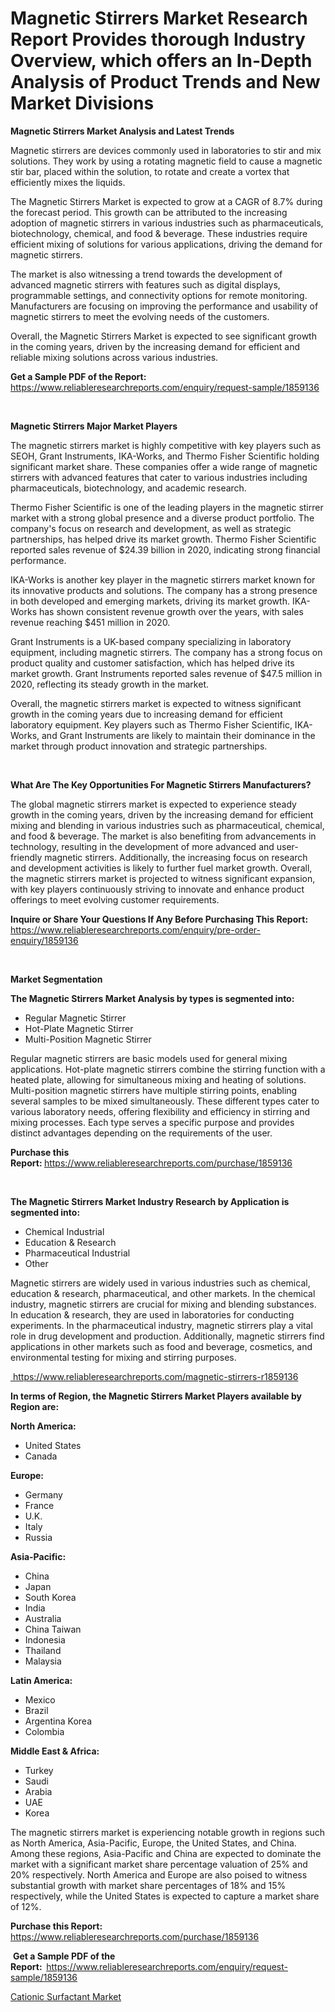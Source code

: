 <p><h1>Magnetic Stirrers Market Research Report Provides thorough Industry Overview, which offers an In-Depth Analysis of Product Trends and New Market Divisions</h1></p><p><strong>Magnetic Stirrers Market Analysis and Latest Trends</strong></p>
<p><p>Magnetic stirrers are devices commonly used in laboratories to stir and mix solutions. They work by using a rotating magnetic field to cause a magnetic stir bar, placed within the solution, to rotate and create a vortex that efficiently mixes the liquids. </p><p>The Magnetic Stirrers Market is expected to grow at a CAGR of 8.7% during the forecast period. This growth can be attributed to the increasing adoption of magnetic stirrers in various industries such as pharmaceuticals, biotechnology, chemical, and food & beverage. These industries require efficient mixing of solutions for various applications, driving the demand for magnetic stirrers.</p><p>The market is also witnessing a trend towards the development of advanced magnetic stirrers with features such as digital displays, programmable settings, and connectivity options for remote monitoring. Manufacturers are focusing on improving the performance and usability of magnetic stirrers to meet the evolving needs of the customers.</p><p>Overall, the Magnetic Stirrers Market is expected to see significant growth in the coming years, driven by the increasing demand for efficient and reliable mixing solutions across various industries.</p></p>
<p><strong>Get a Sample PDF of the Report:&nbsp;</strong> <a href="https://www.reliableresearchreports.com/enquiry/request-sample/1859136">https://www.reliableresearchreports.com/enquiry/request-sample/1859136</a></p>
<p>&nbsp;</p>
<p><strong>Magnetic Stirrers Major Market Players</strong></p>
<p><p>The magnetic stirrers market is highly competitive with key players such as SEOH, Grant Instruments, IKA-Works, and Thermo Fisher Scientific holding significant market share. These companies offer a wide range of magnetic stirrers with advanced features that cater to various industries including pharmaceuticals, biotechnology, and academic research.</p><p>Thermo Fisher Scientific is one of the leading players in the magnetic stirrer market with a strong global presence and a diverse product portfolio. The company's focus on research and development, as well as strategic partnerships, has helped drive its market growth. Thermo Fisher Scientific reported sales revenue of $24.39 billion in 2020, indicating strong financial performance.</p><p>IKA-Works is another key player in the magnetic stirrers market known for its innovative products and solutions. The company has a strong presence in both developed and emerging markets, driving its market growth. IKA-Works has shown consistent revenue growth over the years, with sales revenue reaching $451 million in 2020.</p><p>Grant Instruments is a UK-based company specializing in laboratory equipment, including magnetic stirrers. The company has a strong focus on product quality and customer satisfaction, which has helped drive its market growth. Grant Instruments reported sales revenue of $47.5 million in 2020, reflecting its steady growth in the market.</p><p>Overall, the magnetic stirrers market is expected to witness significant growth in the coming years due to increasing demand for efficient laboratory equipment. Key players such as Thermo Fisher Scientific, IKA-Works, and Grant Instruments are likely to maintain their dominance in the market through product innovation and strategic partnerships.</p></p>
<p>&nbsp;</p>
<p><strong>What Are The Key Opportunities For Magnetic Stirrers Manufacturers?</strong></p>
<p><p>The global magnetic stirrers market is expected to experience steady growth in the coming years, driven by the increasing demand for efficient mixing and blending in various industries such as pharmaceutical, chemical, and food & beverage. The market is also benefiting from advancements in technology, resulting in the development of more advanced and user-friendly magnetic stirrers. Additionally, the increasing focus on research and development activities is likely to further fuel market growth. Overall, the magnetic stirrers market is projected to witness significant expansion, with key players continuously striving to innovate and enhance product offerings to meet evolving customer requirements.</p></p>
<p><strong>Inquire or Share Your Questions If Any Before Purchasing This Report:</strong> <a href="https://www.reliableresearchreports.com/enquiry/pre-order-enquiry/1859136">https://www.reliableresearchreports.com/enquiry/pre-order-enquiry/1859136</a></p>
<p>&nbsp;</p>
<p><strong>Market Segmentation</strong></p>
<p><strong>The Magnetic Stirrers Market Analysis by types is segmented into:</strong></p>
<p><ul><li>Regular Magnetic Stirrer</li><li>Hot-Plate Magnetic Stirrer</li><li>Multi-Position Magnetic Stirrer</li></ul></p>
<p><p>Regular magnetic stirrers are basic models used for general mixing applications. Hot-plate magnetic stirrers combine the stirring function with a heated plate, allowing for simultaneous mixing and heating of solutions. Multi-position magnetic stirrers have multiple stirring points, enabling several samples to be mixed simultaneously. These different types cater to various laboratory needs, offering flexibility and efficiency in stirring and mixing processes. Each type serves a specific purpose and provides distinct advantages depending on the requirements of the user.</p></p>
<p><strong>Purchase this Report:&nbsp;</strong><a href="https://www.reliableresearchreports.com/purchase/1859136">https://www.reliableresearchreports.com/purchase/1859136</a></p>
<p>&nbsp;</p>
<p><strong>The Magnetic Stirrers Market Industry Research by Application is segmented into:</strong></p>
<p><ul><li>Chemical Industrial</li><li>Education & Research</li><li>Pharmaceutical Industrial</li><li>Other</li></ul></p>
<p><p>Magnetic stirrers are widely used in various industries such as chemical, education & research, pharmaceutical, and other markets. In the chemical industry, magnetic stirrers are crucial for mixing and blending substances. In education & research, they are used in laboratories for conducting experiments. In the pharmaceutical industry, magnetic stirrers play a vital role in drug development and production. Additionally, magnetic stirrers find applications in other markets such as food and beverage, cosmetics, and environmental testing for mixing and stirring purposes.</p></p>
<p><a href="https://www.reliableresearchreports.com/magnetic-stirrers-r1859136">&nbsp;https://www.reliableresearchreports.com/magnetic-stirrers-r1859136</a></p>
<p><strong>In terms of Region, the Magnetic Stirrers Market Players available by Region are:</strong></p>
<p>
    <p> <strong> North America: </strong>
        <ul>
            <li>United States</li>
            <li>Canada</li>
        </ul>
        </p> 
    <p> <strong> Europe: </strong>
        <ul>
            <li>Germany</li>
            <li>France</li>
            <li>U.K.</li>
            <li>Italy</li>
            <li>Russia</li>
        </ul>
        </p> 
    <p> <strong> Asia-Pacific: </strong>
        <ul>
            <li>China</li>
            <li>Japan</li>
            <li>South Korea</li>
            <li>India</li>
            <li>Australia</li>
            <li>China Taiwan</li>
            <li>Indonesia</li>
            <li>Thailand</li>
            <li>Malaysia</li>
        </ul>
        </p> 
    <p> <strong> Latin America: </strong>
        <ul>
            <li>Mexico</li>
            <li>Brazil</li>
            <li>Argentina Korea</li>
            <li>Colombia</li>
        </ul>
        </p> 
    <p> <strong> Middle East & Africa: </strong>
        <ul>
            <li>Turkey</li>
            <li>Saudi</li>
            <li>Arabia</li>
            <li>UAE</li>
            <li>Korea</li>
        </ul>
    </p>
    </p>
<p><p>The magnetic stirrers market is experiencing notable growth in regions such as North America, Asia-Pacific, Europe, the United States, and China. Among these regions, Asia-Pacific and China are expected to dominate the market with a significant market share percentage valuation of 25% and 20% respectively. North America and Europe are also poised to witness substantial growth with market share percentages of 18% and 15% respectively, while the United States is expected to capture a market share of 12%.</p></p>
<p><strong>Purchase this Report: </strong><a href="https://www.reliableresearchreports.com/purchase/1859136">https://www.reliableresearchreports.com/purchase/1859136</a></p>
<p>&nbsp;<strong>Get a Sample PDF of the Report:&nbsp;&nbsp;</strong><a href="https://www.reliableresearchreports.com/enquiry/request-sample/1859136">https://www.reliableresearchreports.com/enquiry/request-sample/1859136</a></p>
<p><strong></strong></p>
<p><p><a href="https://pretty-mail-caf.notion.site/Cationic-Surfactant-Market-Research-Report-Forecasted-for-Period-from-2024-2031-by-Market-Type-M-dbb73b268bcb4a1ebbdca162ee085c30">Cationic Surfactant Market</a></p></p>